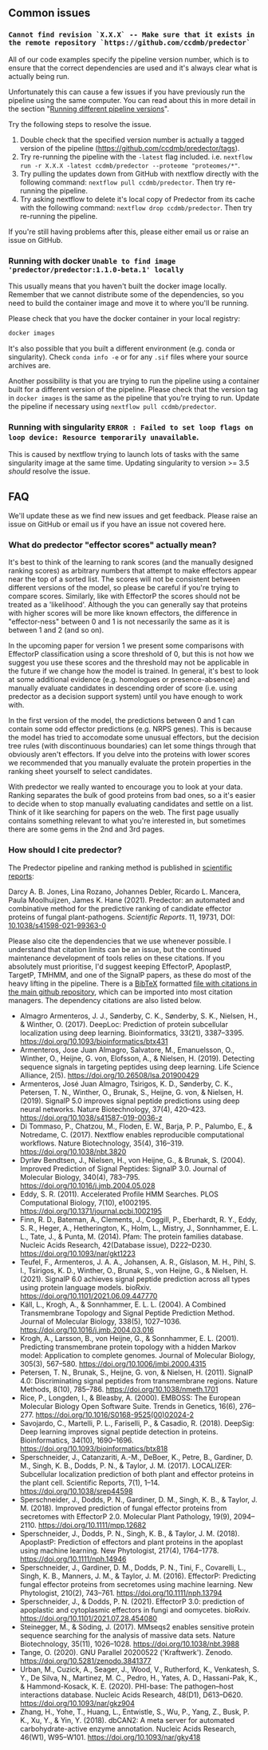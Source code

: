 ## Common issues

### `` Cannot find revision `X.X.X` -- Make sure that it exists in the remote repository `https://github.com/ccdmb/predector` ``

All of our code examples specify the pipeline version number, which is to ensure that the correct dependencies are used and it's always clear what is actually being run.

Unfortunately this can cause a few issues if you have previously run the pipeline using the same computer.
You can read about this in more detail in the section "[Running different pipeline versions](#running-different-pipeline-versions)".

Try the following steps to resolve the issue.

1. Double check that the specified version number is actually a tagged version of the pipeline (https://github.com/ccdmb/predector/tags).
2. Try re-running the pipeline with the `-latest` flag included. i.e. `nextflow run -r X.X.X -latest ccdmb/predector --proteome "proteomes/*"`.
3. Try pulling the updates down from GitHub with nextflow directly with the following command: `nextflow pull ccdmb/predector`. Then try re-running the pipeline.
4. Try asking nextflow to delete it's local copy of Predector from its cache with the following command: `nextflow drop ccdmb/predector`. Then try re-running the pipeline.

If you're still having problems after this, please either email us or raise an issue on GitHub.

### Running with docker `Unable to find image 'predector/predector:1.1.0-beta.1' locally`

This usually means that you haven't built the docker image locally.
Remember that we cannot distribute some of the dependencies, so you need to build the container image and move it to where you'll be running.

Please check that you have the docker container in your local registry:

```bash
docker images
```

It's also possible that you built a different environment (e.g. conda or singularity).
Check `conda info -e` or for any `.sif` files where your source archives are.

Another possibility is that you are trying to run the pipeline using a container built for a different version of the pipeline.
Please check that the version tag in `docker images` is the same as the pipeline that you're trying to run.
Update the pipeline if necessary using `nextflow pull ccdmb/predector`.


### Running with singularity `ERROR : Failed to set loop flags on loop device: Resource temporarily unavailable`.

This is caused by nextflow trying to launch lots of tasks with the same singularity image at the same time.
Updating singularity to version >= 3.5 _should_ resolve the issue.


## FAQ

We'll update these as we find new issues and get feedback.
Please raise an issue on GitHub or email us if you have an issue not covered here.

### What do predector "effector scores" actually mean?

It's best to think of the learning to rank scores (and the manually designed ranking scores) as arbitrary numbers that attempt to make effectors appear near the top of a sorted list.
The scores will not be consistent between different versions of the model, so please be careful if you're trying to compare scores.
Similarly, like with EffectorP the scores should not be treated as a 'likelihood'.
Although the you can generally say that proteins with higher scores will be more like known effectors, the difference in "effector-ness" between 0 and 1 is not necessarily the same as it is between 1 and 2 (and so on).

In the upcoming paper for version 1 we present some comparisons with EffectorP classification using a score threshold of 0, but this is not how we suggest you use these scores and the threshold may not be applicable in the future if we change how the model is trained.
In general, it's best to look at some additional evidence (e.g. homologues or presence-absence) and manually evaluate candidates in descending order of score (i.e. using predector as a decision support system) until you have enough to work with.

In the first version of the model, the predictions between 0 and 1 can contain some odd effector predictions (e.g. NRPS genes).
This is because the model has tried to accomodate some unusual effectors, but the decision tree rules (with discontinuous boundaries) can let some things through that obviously aren't effectors.
If you delve into the proteins with lower scores we recommended that you manually evaluate the protein properties in the ranking sheet yourself to select candidates.

With predector we really wanted to encourage you to look at your data.
Ranking separates the bulk of good proteins from bad ones, so a it's easier to decide when to stop manually evaluating candidates and settle on a list.
Think of it like searching for papers on the web.
The first page usually contains something relevant to what you're interested in, but sometimes there are some gems in the 2nd and 3rd pages.

### How should I cite predector?

The Predector pipeline and ranking method is published in [scientific reports](https://doi.org/10.1038/s41598-021-99363-0):

Darcy A. B. Jones, Lina Rozano, Johannes Debler, Ricardo L. Mancera, Paula Moolhuijzen, James K. Hane (2021). Predector: an automated and combinative method for the predictive ranking of candidate effector proteins of fungal plant-pathogens. _Scientific Reports_. 11, 19731, DOI: [10.1038/s41598-021-99363-0](https://doi.org/10.1038/s41598-021-99363-0)

Please also cite the dependencies that we use whenever possible.
I understand that citation limits can be an issue, but the continued maintenance development of tools relies on these citations.
If you absolutely must prioritise, I'd suggest keeping EffectorP, ApoplastP, TargetP, TMHMM, and one of the SignalP papers, as these do most of the heavy lifting in the pipeline.
There is a [BibTeX](http://www.bibtex.org/Format/) formatted [file with citations in the main github repository](https://github.com/ccdmb/predector/citations.bib), which can be imported into most citation managers.
The dependency citations are also listed below.

- Almagro Armenteros, J. J., Sønderby, C. K., Sønderby, S. K., Nielsen, H., & Winther, O. (2017). DeepLoc: Prediction of protein subcellular localization using deep learning. Bioinformatics, 33(21), 3387–3395. https://doi.org/10.1093/bioinformatics/btx431
- Armenteros, Jose Juan Almagro, Salvatore, M., Emanuelsson, O., Winther, O., Heijne, G. von, Elofsson, A., & Nielsen, H. (2019). Detecting sequence signals in targeting peptides using deep learning. Life Science Alliance, 2(5). https://doi.org/10.26508/lsa.201900429
- Armenteros, José Juan Almagro, Tsirigos, K. D., Sønderby, C. K., Petersen, T. N., Winther, O., Brunak, S., Heijne, G. von, & Nielsen, H. (2019). SignalP 5.0 improves signal peptide predictions using deep neural networks. Nature Biotechnology, 37(4), 420–423. https://doi.org/10.1038/s41587-019-0036-z
- Di Tommaso, P., Chatzou, M., Floden, E. W., Barja, P. P., Palumbo, E., & Notredame, C. (2017). Nextflow enables reproducible computational workflows. Nature Biotechnology, 35(4), 316–319. https://doi.org/10.1038/nbt.3820
- Dyrløv Bendtsen, J., Nielsen, H., von Heijne, G., & Brunak, S. (2004). Improved Prediction of Signal Peptides: SignalP 3.0. Journal of Molecular Biology, 340(4), 783–795. https://doi.org/10.1016/j.jmb.2004.05.028
- Eddy, S. R. (2011). Accelerated Profile HMM Searches. PLOS Computational Biology, 7(10), e1002195. https://doi.org/10.1371/journal.pcbi.1002195
- Finn, R. D., Bateman, A., Clements, J., Coggill, P., Eberhardt, R. Y., Eddy, S. R., Heger, A., Hetherington, K., Holm, L., Mistry, J., Sonnhammer, E. L. L., Tate, J., & Punta, M. (2014). Pfam: The protein families database. Nucleic Acids Research, 42(Database issue), D222–D230. https://doi.org/10.1093/nar/gkt1223
- Teufel, F., Armenteros, J. A. A., Johansen, A. R., Gíslason, M. H., Pihl, S. I., Tsirigos, K. D., Winther, O., Brunak, S., von Heijne, G., & Nielsen, H. (2021). SignalP 6.0 achieves signal peptide prediction across all types using protein language models. bioRxiv. https://doi.org/10.1101/2021.06.09.447770
- Käll, L., Krogh, A., & Sonnhammer, E. L. L. (2004). A Combined Transmembrane Topology and Signal Peptide Prediction Method. Journal of Molecular Biology, 338(5), 1027–1036. https://doi.org/10.1016/j.jmb.2004.03.016
- Krogh, A., Larsson, B., von Heijne, G., & Sonnhammer, E. L. (2001). Predicting transmembrane protein topology with a hidden Markov model: Application to complete genomes. Journal of Molecular Biology, 305(3), 567–580. https://doi.org/10.1006/jmbi.2000.4315
- Petersen, T. N., Brunak, S., Heijne, G. von, & Nielsen, H. (2011). SignalP 4.0: Discriminating signal peptides from transmembrane regions. Nature Methods, 8(10), 785–786. https://doi.org/10.1038/nmeth.1701
- Rice, P., Longden, I., & Bleasby, A. (2000). EMBOSS: The European Molecular Biology Open Software Suite. Trends in Genetics, 16(6), 276–277. https://doi.org/10.1016/S0168-9525(00)02024-2
- Savojardo, C., Martelli, P. L., Fariselli, P., & Casadio, R. (2018). DeepSig: Deep learning improves signal peptide detection in proteins. Bioinformatics, 34(10), 1690–1696. https://doi.org/10.1093/bioinformatics/btx818
- Sperschneider, J., Catanzariti, A.-M., DeBoer, K., Petre, B., Gardiner, D. M., Singh, K. B., Dodds, P. N., & Taylor, J. M. (2017). LOCALIZER: Subcellular localization prediction of both plant and effector proteins in the plant cell. Scientific Reports, 7(1), 1–14. https://doi.org/10.1038/srep44598
- Sperschneider, J., Dodds, P. N., Gardiner, D. M., Singh, K. B., & Taylor, J. M. (2018). Improved prediction of fungal effector proteins from secretomes with EffectorP 2.0. Molecular Plant Pathology, 19(9), 2094–2110. https://doi.org/10.1111/mpp.12682
- Sperschneider, J., Dodds, P. N., Singh, K. B., & Taylor, J. M. (2018). ApoplastP: Prediction of effectors and plant proteins in the apoplast using machine learning. New Phytologist, 217(4), 1764–1778. https://doi.org/10.1111/nph.14946
- Sperschneider, J., Gardiner, D. M., Dodds, P. N., Tini, F., Covarelli, L., Singh, K. B., Manners, J. M., & Taylor, J. M. (2016). EffectorP: Predicting fungal effector proteins from secretomes using machine learning. New Phytologist, 210(2), 743–761. https://doi.org/10.1111/nph.13794
- Sperschneider, J., & Dodds, P. N. (2021). EffectorP 3.0: prediction of apoplastic and cytoplasmic effectors in fungi and oomycetes. bioRxiv. https://doi.org/10.1101/2021.07.28.454080
- Steinegger, M., & Söding, J. (2017). MMseqs2 enables sensitive protein sequence searching for the analysis of massive data sets. Nature Biotechnology, 35(11), 1026–1028. https://doi.org/10.1038/nbt.3988
- Tange, O. (2020). GNU Parallel 20200522 ('Kraftwerk'). Zenodo. https://doi.org/10.5281/zenodo.3841377
- Urban, M., Cuzick, A., Seager, J., Wood, V., Rutherford, K., Venkatesh, S. Y., De Silva, N., Martinez, M. C., Pedro, H., Yates, A. D., Hassani-Pak, K., & Hammond-Kosack, K. E. (2020). PHI-base: The pathogen–host interactions database. Nucleic Acids Research, 48(D1), D613–D620. https://doi.org/10.1093/nar/gkz904
- Zhang, H., Yohe, T., Huang, L., Entwistle, S., Wu, P., Yang, Z., Busk, P. K., Xu, Y., & Yin, Y. (2018). dbCAN2: A meta server for automated carbohydrate-active enzyme annotation. Nucleic Acids Research, 46(W1), W95–W101. https://doi.org/10.1093/nar/gky418

